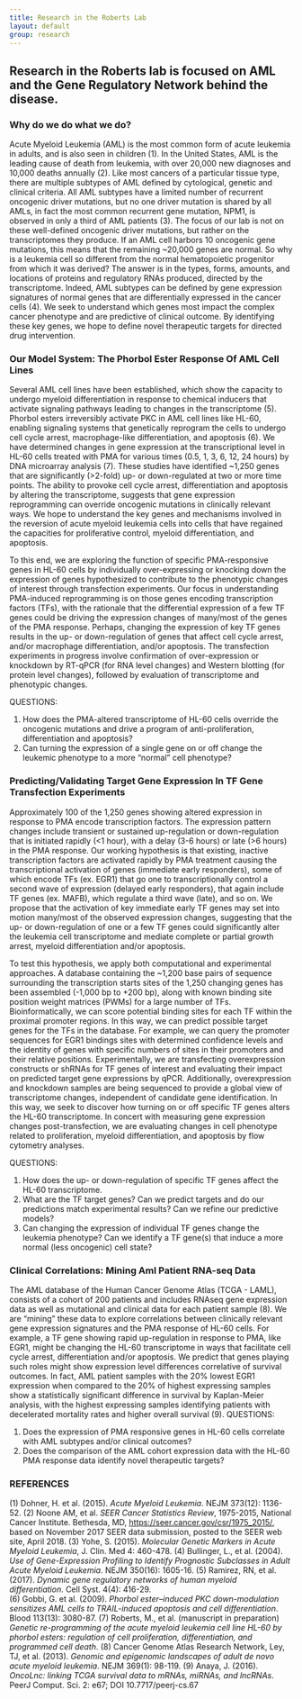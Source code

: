 ```yaml
---
title: Research in the Roberts Lab
layout: default
group: research
---
```


## Research in the Roberts lab is focused on AML and the Gene Regulatory Network behind the disease.

### Why do we do what we do?

Acute Myeloid Leukemia (AML) is the most common form of acute leukemia in adults, and is also seen in children (1). In the United States, AML is the leading cause of death from leukemia, with over 20,000 new diagnoses and 10,000 deaths annually (2). Like most cancers of a particular tissue type, there are multiple subtypes of AML defined by cytological, genetic and clinical criteria. All AML subtypes have a limited number of recurrent oncogenic driver mutations, but no one driver mutation is shared by all AMLs, in fact the most common recurrent gene mutation, NPM1, is observed in only a third of AML patients (3). The focus of our lab is not on these well-defined oncogenic driver mutations, but rather on the transcriptomes they produce. If an AML cell harbors 10 oncogenic gene mutations, this means that the remaining ~20,000 genes are normal. So why is a leukemia cell so different from the normal hematopoietic progenitor from which it was derived? The answer is in the types, forms, amounts, and locations of proteins and regulatory RNAs produced, directed by the transcriptome. Indeed, AML subtypes can be defined by gene expression signatures of normal genes that are differentially expressed in the cancer cells (4). We seek to understand which genes most impact the complex cancer phenotype and are predictive of clinical outcome. By identifying these key genes, we hope to define novel therapeutic targets for directed drug intervention.

### Our Model System: The Phorbol Ester Response Of AML Cell Lines

Several AML cell lines have been established, which show the capacity to undergo myeloid differentiation in response to chemical inducers that activate signaling pathways leading to changes in the transcriptome (5). Phorbol esters irreversibly activate PKC in AML cell lines like HL-60, enabling signaling systems that genetically reprogram the cells to undergo cell cycle arrest, macrophage-like differentiation, and apoptosis (6).  We have determined changes in gene expression at the transcriptional level in HL-60 cells treated with PMA for various times (0.5, 1, 3, 6, 12, 24 hours) by DNA microarray analysis (7). These studies have identified ~1,250 genes that are significantly (>2-fold) up- or down-regulated at two or more time points. The ability to provoke cell cycle arrest, differentiation and apoptosis by altering the transcriptome, suggests that gene expression reprogramming can override oncogenic mutations in clinically relevant ways. We hope to understand the key genes and mechanisms involved in the reversion of acute myeloid leukemia cells into cells that have regained the capacities for proliferative control, myeloid differentiation, and apoptosis.

To this end, we are exploring the function of specific PMA-responsive genes in HL-60 cells by individually over-expressing or knocking down the expression of genes hypothesized to contribute to the phenotypic changes of interest through transfection experiments. Our focus in understanding PMA-induced reprogramming is on those genes encoding transcription factors (TFs), with the rationale that the differential expression of a few TF genes could be driving the expression changes of many/most of the genes of the PMA response. Perhaps, changing the expression of key TF genes results in the up- or down-regulation of genes that affect cell cycle arrest, and/or macrophage differentiation, and/or apoptosis. The transfection experiments in progress involve confirmation of over-expression or knockdown by RT-qPCR (for RNA level changes) and Western blotting (for protein level changes), followed by evaluation of transcriptome and phenotypic changes.

QUESTIONS:
1. How does the PMA-altered transcriptome of HL-60 cells override the oncogenic mutations and drive a program of anti-proliferation, differentiation and apoptosis?
2. Can turning the expression of a single gene on or off change the leukemic phenotype to a more “normal” cell phenotype?


### Predicting/Validating Target Gene Expression In TF Gene Transfection Experiments

Approximately 100 of the 1,250 genes showing altered expression in response to PMA encode transcription factors. The expression pattern changes include transient or sustained up-regulation or down-regulation that is initiated rapidly (<1 hour), with a delay (3-6 hours) or late (>6 hours) in the PMA response. Our working hypothesis is that existing, inactive transcription factors are activated rapidly by PMA treatment causing the transcriptional activation of genes (immediate early responders), some of which encode TFs (ex. EGR1) that go one to transcriptionally control a second wave of expression (delayed early responders), that again include TF genes (ex. MAFB), which regulate a third wave (late), and so on. We propose that the activation of key immediate early TF genes may set into motion many/most of the observed expression changes, suggesting that the up- or down-regulation of one or a few TF genes could significantly alter the leukemia cell transcriptome and mediate complete or partial growth arrest, myeloid differentiation and/or apoptosis.

To test this hypothesis, we apply both computational and experimental approaches. A database containing the ~1,200 base pairs of sequence surrounding the transcription starts sites of the 1,250 changing genes has been assembled (-1,000 bp to +200 bp), along with known binding site position weight matrices (PWMs) for a large number of TFs. Bioinformatically, we can score potential binding sites for each TF within the proximal promoter regions. In this way, we can predict possible target genes for the TFs in the database. For example, we can query the promoter sequences for EGR1 bindings sites with determined confidence levels and the identity of genes with specific numbers of sites in their promoters and their relative positions. Experimentally, we are transfecting overexpression constructs or shRNAs for TF genes of interest and evaluating their impact on predicted target gene expressions by qPCR. Additionally, overexpression and knockdown samples are being sequenced to provide a global view of transcriptome changes, independent of candidate gene identification. In this way, we seek to discover how turning on or off specific TF genes alters the HL-60 transcriptome. In concert with measuring gene expression changes post-transfection, we are evaluating changes in cell phenotype related to proliferation, myeloid differentiation, and apoptosis by flow cytometry analyses.

QUESTIONS:
1. How does the up- or down-regulation of specific TF genes affect the HL-60 transcriptome.
2. What are the TF target genes? Can we predict targets and do our predictions match experimental results? Can we refine our predictive models?
3. Can changing the expression of individual TF genes change the leukemia phenotype? Can we identify a TF gene(s) that induce a more normal (less oncogenic) cell state?


### Clinical Correlations: Mining Aml Patient RNA-seq Data

The AML database of the Human Cancer Genome Atlas (TCGA - LAML), consists of a cohort of 200 patients and includes RNAseq gene expression data as well as mutational and clinical data for each patient sample (8). We are “mining” these data to explore correlations between clinically relevant gene expression signatures and the PMA response of HL-60 cells. For example, a TF gene showing rapid up-regulation in response to PMA, like EGR1, might be changing the HL-60 transcriptome in ways that facilitate cell cycle arrest, differentiation and/or apoptosis. We predict that genes playing such roles might show expression level differences correlative of survival outcomes. In fact, AML patient samples with the 20% lowest EGR1 expression when compared to the 20% of highest expressing samples show a statistically significant difference in survival by Kaplan-Meier analysis, with the highest expressing samples identifying patients with decelerated mortality rates and higher overall survival (9).
QUESTIONS:
1. Does the expression of PMA responsive genes in HL-60 cells correlate with AML subtypes and/or clinical outcomes?
2. Does the comparison of the AML cohort expression data with the HL-60 PMA response data identify novel therapeutic targets?

### REFERENCES

(1) Dohner, H. et al. (2015). *Acute Myeloid Leukemia*. NEJM 373(12): 1136-52.
(2) Noone AM, et al. *SEER Cancer Statistics Review*, 1975-2015, National Cancer Institute. Bethesda, MD, https://seer.cancer.gov/csr/1975_2015/, based on November 2017 SEER data submission, posted to the SEER web site, April 2018.
(3) Yohe, S. (2015). *Molecular Genetic Markers in Acute Myeloid Leukemia*, J. Clin. Med 4: 460-478.
(4) Bullinger, L., et al. (2004). *Use of Gene-Expression Profiling to Identify Prognostic Subclasses in Adult Acute Myeloid Leukemia*. NEJM 350(16): 1605-16.
(5) Ramirez, RN, et al. (2017). *Dynamic gene regulatory networks of human myeloid differentiation*. Cell Syst. 4(4): 416-29.  
(6) Gobbi, G. et al. (2009). *Phorbol ester–induced PKC down-modulation sensitizes AML cells to TRAIL-induced apoptosis and cell differentiation*.  Blood 113(13): 3080-87.
(7) Roberts, M., et al. (manuscript in preparation) *Genetic re-programming of the acute myeloid leukemia cell line HL-60 by phorbol esters: regulation of cell proliferation, differentiation, and programmed cell death*.
(8) Cancer Genome Atlas Research Network, Ley, TJ, et al. (2013). *Genomic and epigenomic landscapes of adult de novo acute myeloid leukemia*. NEJM 369(1): 98-119.
(9) Anaya, J. (2016). *OncoLnc: linking TCGA survival data to mRNAs, miRNAs, and lncRNAs*. PeerJ Comput. Sci. 2: e67; DOI 10.7717/peerj-cs.67
